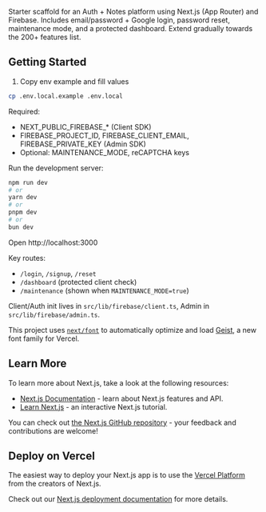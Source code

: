 Starter scaffold for an Auth + Notes platform using Next.js (App Router) and Firebase. Includes email/password + Google login, password reset, maintenance mode, and a protected dashboard. Extend gradually towards the 200+ features list.

## Getting Started

1) Copy env example and fill values

```bash
cp .env.local.example .env.local
```

Required:
- NEXT_PUBLIC_FIREBASE_* (Client SDK)
- FIREBASE_PROJECT_ID, FIREBASE_CLIENT_EMAIL, FIREBASE_PRIVATE_KEY (Admin SDK)
- Optional: MAINTENANCE_MODE, reCAPTCHA keys

Run the development server:

```bash
npm run dev
# or
yarn dev
# or
pnpm dev
# or
bun dev
```

Open http://localhost:3000

Key routes:
- `/login`, `/signup`, `/reset`
- `/dashboard` (protected client check)
- `/maintenance` (shown when `MAINTENANCE_MODE=true`)

Client/Auth init lives in `src/lib/firebase/client.ts`, Admin in `src/lib/firebase/admin.ts`.

This project uses [`next/font`](https://nextjs.org/docs/app/building-your-application/optimizing/fonts) to automatically optimize and load [Geist](https://vercel.com/font), a new font family for Vercel.

## Learn More

To learn more about Next.js, take a look at the following resources:

- [Next.js Documentation](https://nextjs.org/docs) - learn about Next.js features and API.
- [Learn Next.js](https://nextjs.org/learn) - an interactive Next.js tutorial.

You can check out [the Next.js GitHub repository](https://github.com/vercel/next.js) - your feedback and contributions are welcome!

## Deploy on Vercel

The easiest way to deploy your Next.js app is to use the [Vercel Platform](https://vercel.com/new?utm_medium=default-template&filter=next.js&utm_source=create-next-app&utm_campaign=create-next-app-readme) from the creators of Next.js.

Check out our [Next.js deployment documentation](https://nextjs.org/docs/app/building-your-application/deploying) for more details.
